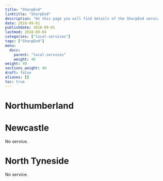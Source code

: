 ```yaml
---
title: "SharpEnd"
linktitle: "SharpEnd"
description: "On this page you will find details of the SharpEnd services commissioned in our region."
date: 2018-09-01
publishdate: 2018-09-01
lastmod: 2018-09-04
categories: ["local-services"]
tags: ["SharpEnd"]
menu:
  docs:
    parent: "local-services"
    weight: 40
weight: 40
sections_weight: 40
draft: false
aliases: []
toc: true
---
```


# Northumberland

  

# Newcastle

No service.  

# North Tyneside

No service.  
